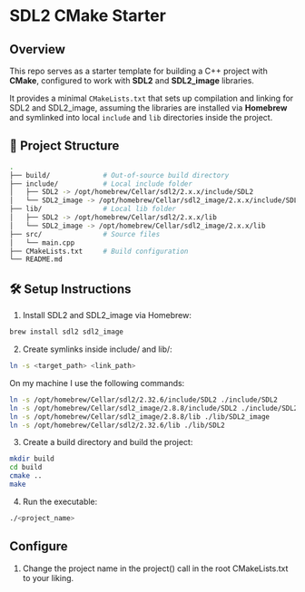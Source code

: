 # SDL2 CMake Starter

## Overview
This repo serves as a starter template for building a C++ project with **CMake**, configured to work with **SDL2** and **SDL2_image** libraries.

It provides a minimal `CMakeLists.txt` that sets up compilation and linking for SDL2 and SDL2_image, assuming the libraries are installed via **Homebrew** and symlinked into local `include` and `lib` directories inside the project.

## 📁 Project Structure
```bash
.
├── build/             # Out-of-source build directory
├── include/           # Local include folder
│   ├── SDL2 -> /opt/homebrew/Cellar/sdl2/2.x.x/include/SDL2
│   └── SDL2_image -> /opt/homebrew/Cellar/sdl2_image/2.x.x/include/SDL2
├── lib/               # Local lib folder
│   ├── SDL2 -> /opt/homebrew/Cellar/sdl2/2.x.x/lib
│   └── SDL2_image -> /opt/homebrew/Cellar/sdl2_image/2.x.x/lib
├── src/               # Source files
│   └── main.cpp
├── CMakeLists.txt     # Build configuration
└── README.md
```

## 🛠️ Setup Instructions

1. Install SDL2 and SDL2_image via Homebrew:

```bash
brew install sdl2 sdl2_image
```

2. Create symlinks inside include/ and lib/:

```bash
ln -s <target_path> <link_path>
```

On my machine I use the following commands:

```bash
ln -s /opt/homebrew/Cellar/sdl2/2.32.6/include/SDL2 ./include/SDL2
ln -s /opt/homebrew/Cellar/sdl2_image/2.8.8/include/SDL2 ./include/SDL2_image
ln -s /opt/homebrew/Cellar/sdl2_image/2.8.8/lib ./lib/SDL2_image
ln -s /opt/homebrew/Cellar/sdl2/2.32.6/lib ./lib/SDL2
```

3. Create a build directory and build the project:

```bash
mkdir build
cd build
cmake ..
make
```

4. Run the executable:
```bash
./<project_name>
```

## Configure

1. Change the project name in the project() call in the root CMakeLists.txt to your liking.
